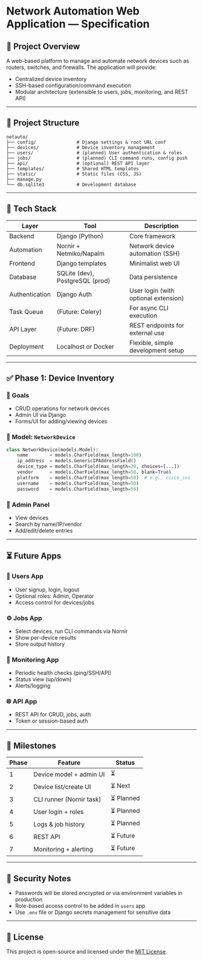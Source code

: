 # Network Automation Web Application — Specification

## 📌 Project Overview

A web-based platform to manage and automate network devices such as routers, switches, and firewalls. The application will provide:
- Centralized device inventory
- SSH-based configuration/command execution
- Modular architecture (extensible to users, jobs, monitoring, and REST API)

---

## 📁 Project Structure

```
netauto/
├── config/               # Django settings & root URL conf
├── devices/              # Device inventory management
├── users/                # (planned) User authentication & roles
├── jobs/                 # (planned) CLI command runs, config push
├── api/                  # (optional) REST API layer
├── templates/            # Shared HTML templates
├── static/               # Static files (CSS, JS)
├── manage.py
└── db.sqlite3            # Development database
```

---

## 🧱 Tech Stack

| Layer            | Tool                    | Description                            |
|------------------|------------------------ |----------------------------------------|
| Backend          | Django (Python)         | Core framework                         |
| Automation       | Nornir + Netmiko/Napalm | Network device automation (SSH)        |
| Frontend         | Django templates        | Minimalist web UI                      |
| Database         | SQLite (dev), PostgreSQL (prod) | Data persistence               |
| Authentication   | Django Auth             | User login (with optional extension)   |
| Task Queue       | (Future: Celery)        | For async CLI execution                |
| API Layer        | (Future: DRF)           | REST endpoints for external use        |
| Deployment       | Localhost or Docker     | Flexible, simple development setup     |

---

## ✅ Phase 1: Device Inventory

### 🎯 Goals
- CRUD operations for network devices
- Admin UI via Django
- Forms/UI for adding/viewing devices

### 🔢 Model: `NetworkDevice`
```python
class NetworkDevice(models.Model):
    name        = models.CharField(max_length=100)
    ip_address  = models.GenericIPAddressField()
    device_type = models.CharField(max_length=20, choices=[...])
    vendor      = models.CharField(max_length=50, blank=True)
    platform    = models.CharField(max_length=50)  # e.g., cisco_ios
    username    = models.CharField(max_length=50)
    password    = models.CharField(max_length=50)
```

### 🧰 Admin Panel
- View devices
- Search by name/IP/vendor
- Add/edit/delete entries

---

## ⏳ Future Apps

### 🔐 Users App
- User signup, login, logout
- Optional roles: Admin, Operator
- Access control for devices/jobs

### ⚙️ Jobs App
- Select devices, run CLI commands via Nornir
- Show per-device results
- Store output history

### 🔄 Monitoring App
- Periodic health checks (ping/SSH/API)
- Status view (up/down)
- Alerts/logging

### 🌐 API App
- REST API for CRUD, jobs, auth
- Token or session-based auth

---

## 🚦 Milestones

| Phase | Feature                      | Status  |
|-------|------------------------------|---------|
| 1     | Device model + admin UI      | ⏳      |
| 2     | Device list/create UI        | ⏳ Next |
| 3     | CLI runner (Nornir task)     | ⏳ Planned |
| 4     | User login + roles           | ⏳ Planned |
| 5     | Logs & job history           | ⏳ Planned |
| 6     | REST API                     | ⏳ Future |
| 7     | Monitoring + alerting        | ⏳ Future |

---

## 🔐 Security Notes

- Passwords will be stored encrypted or via environment variables in production
- Role-based access control to be added in `users` app
- Use `.env` file or Django secrets management for sensitive data

---

## 📄 License

This project is open-source and licensed under the [MIT License](LICENSE).
